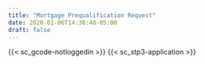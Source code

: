 ```yaml
---
title: "Mortgage Prequalification Request"
date: 2020-01-06T14:38:48-05:00
draft: false
---
```

{{< sc_gcode-notloggedin >}}
{{< sc_stp3-application >}}